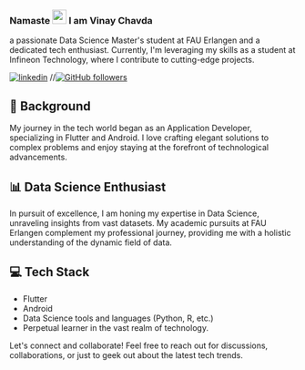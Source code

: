
### Namaste <img src="https://media.giphy.com/media/WqR7WfQVrpXNcmrm81/giphy.gif" width="25px"> I am Vinay Chavda
a passionate Data Science Master's student at FAU Erlangen and a dedicated tech enthusiast. Currently, I'm leveraging my skills as a student at Infineon Technology, where I contribute to cutting-edge projects.

[![linkedin](https://img.shields.io/badge/LinkedIn-blue?style=flat&logo=linkedin&labelColor=blue)](https://www.linkedin.com/in/vinaychavdaappdev)
//[![GitHub followers](https://img.shields.io/github/followers/vinaychavda?label=Follow&style=social)](https://github.com/vinaychavda)

## 🚀 Background

My journey in the tech world began as an Application Developer, specializing in Flutter and Android. I love crafting elegant solutions to complex problems and enjoy staying at the forefront of technological advancements.

## 📊 Data Science Enthusiast

In pursuit of excellence, I am honing my expertise in Data Science, unraveling insights from vast datasets. My academic pursuits at FAU Erlangen complement my professional journey, providing me with a holistic understanding of the dynamic field of data.

## 💻 Tech Stack

- Flutter
- Android
- Data Science tools and languages (Python, R, etc.)
- Perpetual learner in the vast realm of technology.

Let's connect and collaborate! Feel free to reach out for discussions, collaborations, or just to geek out about the latest tech trends.
